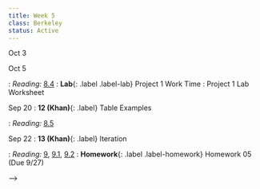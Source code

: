 ```yaml
---
title: Week 5
class: Berkeley
status: Active
---
```


Oct 3

Oct 5


<!--
Sep 18
: **11 (DeNero)**{: .label} Pivots and Joins
  <!-- : [Slides]() &#8226; [Demos]() &#8226; [Video]() -->
: *Reading:* [8.4](https://inferentialthinking.com/chapters/08/4/Joining_Tables_by_Columns.html)
: **Lab**{: .label .label-lab} Project 1 Work Time
  : Project 1 Lab Worksheet

Sep 20
: **12 (Khan)**{: .label} Table Examples
  <!-- : [Slides]() &#8226; [Demos]() &#8226; [Video]() -->
: *Reading:* [8.5](https://inferentialthinking.com/chapters/08/5/Bike_Sharing_in_the_Bay_Area.html)

Sep 22
: **13 (Khan)**{: .label} Iteration
  <!-- : [Slides]() &#8226; [Demos]() &#8226; [Video]() -->
: *Reading:* [9](https://inferentialthinking.com/chapters/09/Randomness.html), [9.1](https://inferentialthinking.com/chapters/09/1/Conditional_Statements.html), [9.2](https://inferentialthinking.com/chapters/09/2/Iteration.html)
: **Homework**{: .label .label-homework} Homework 05 (Due 9/27)

-->